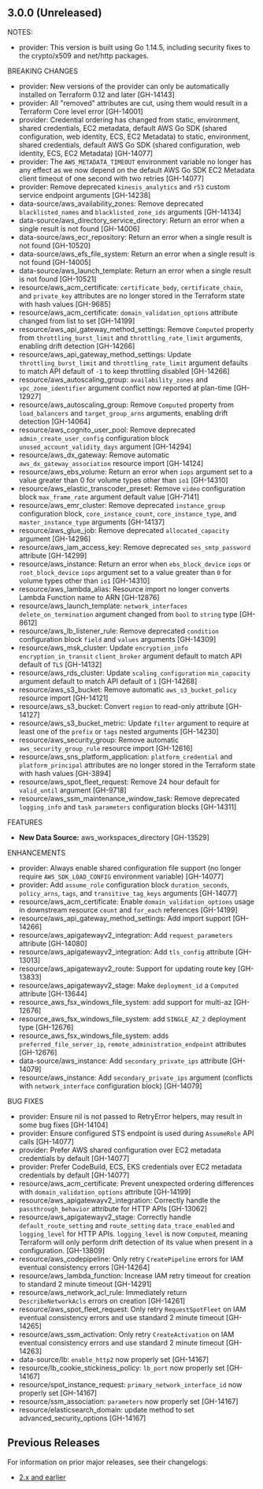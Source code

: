 ## 3.0.0 (Unreleased)

NOTES:
* provider: This version is built using Go 1.14.5, including security fixes to the crypto/x509 and net/http packages.

BREAKING CHANGES

* provider: New versions of the provider can only be automatically installed on Terraform 0.12 and later [GH-14143]
* provider: All "removed" attributes are cut, using them would result in a Terraform Core level error [GH-14001]
* provider: Credential ordering has changed from static, environment, shared credentials, EC2 metadata, default AWS Go SDK (shared configuration, web identity, ECS, EC2 Metadata) to static, environment, shared credentials, default AWS Go SDK (shared configuration, web identity, ECS, EC2 Metadata) [GH-14077]
* provider: The `AWS_METADATA_TIMEOUT` environment variable no longer has any effect as we now depend on the default AWS Go SDK EC2 Metadata client timeout of one second with two retries [GH-14077]
* provider: Remove deprecated `kinesis_analytics` and `r53` custom service endpoint arguments [GH-14238]
* data-source/aws_availability_zones: Remove deprecated `blacklisted_names` and `blacklisted_zone_ids` arguments [GH-14134]
* data-source/aws_directory_service_directory: Return an error when a single result is not found [GH-14006]
* data-source/aws_ecr_repository: Return an error when a single result is not found [GH-10520]
* data-source/aws_efs_file_system: Return an error when a single result is not found [GH-14005]
* data-source/aws_launch_template: Return an error when a single result is not found [GH-10521]
* resource/aws_acm_certificate: `certificate_body`, `certificate_chain`, and `private_key` attributes are no longer stored in the Terraform state with hash values [GH-9685]
* resource/aws_acm_certificate: `domain_validation_options` attribute changed from list to set [GH-14199]
* resource/aws_api_gateway_method_settings: Remove `Computed` property from `throttling_burst_limit` and `throttling_rate_limit` arguments, enabling drift detection [GH-14266]
* resource/aws_api_gateway_method_settings: Update `throttling_burst_limit` and `throttling_rate_limit` argument defaults to match API default of `-1` to keep throttling disabled [GH-14266]
* resource/aws_autoscaling_group: `availability_zones` and `vpc_zone_identifier` argument conflict now reported at plan-time [GH-12927]
* resource/aws_autoscaling_group: Remove `Computed` property from `load_balancers` and `target_group_arns` arguments, enabling drift detection [GH-14064]
* resource/aws_cognito_user_pool: Remove deprecated `admin_create_user_config` configuration block `unused_account_validity_days` argument [GH-14294]
* resource/aws_dx_gateway: Remove automatic `aws_dx_gateway_association` resource import [GH-14124]
* resource/aws_ebs_volume: Return an error when `iops` argument set to a value greater than 0 for volume types other than `io1` [GH-14310]
* resource/aws_elastic_transcoder_preset: Remove `video` configuration block `max_frame_rate` argument default value [GH-7141]
* resource/aws_emr_cluster: Remove deprecated `instance_group` configuration block, `core_instance_count`, `core_instance_type`, and `master_instance_type` arguments [GH-14137]
* resource/aws_glue_job: Remove deprecated `allocated_capacity` argument [GH-14296]
* resource/aws_iam_access_key: Remove deprecated `ses_smtp_password` attribute [GH-14299]
* resource/aws_instance: Return an error when `ebs_block_device` `iops` or `root_block_device` `iops` argument set to a value greater than `0` for volume types other than `io1` [GH-14310]
* resource/aws_lambda_alias: Resource import no longer converts Lambda Function name to ARN [GH-12876]
* resource/aws_launch_template: `network_interfaces` `delete_on_termination` argument changed from `bool` to `string` type [GH-8612]
* resource/aws_lb_listener_rule: Remove deprecated `condition` configuration block `field` and `values` arguments [GH-14309]
* resource/aws_msk_cluster: Update `encryption_info` `encryption_in_transit` `client_broker` argument default to match API default of `TLS` [GH-14132]
* resource/aws_rds_cluster: Update `scaling_configuration` `min_capacity` argument default to match API default of `1` [GH-14268]
* resource/aws_s3_bucket: Remove automatic `aws_s3_bucket_policy` resource import [GH-14121]
* resource/aws_s3_bucket: Convert `region` to read-only attribute [GH-14127]
* resource/aws_s3_bucket_metric: Update `filter` argument to require at least one of the `prefix` or `tags` nested arguments [GH-14230]
* resource/aws_security_group: Remove automatic `aws_security_group_rule` resource import [GH-12616]
* resource/aws_sns_platform_application: `platform_credential` and `platform_principal` attributes are no longer stored in the Terraform state with hash values [GH-3894]
* resource/aws_spot_fleet_request: Remove 24 hour default for `valid_until` argument [GH-9718]
* resource/aws_ssm_maintenance_window_task: Remove deprecated `logging_info` and `task_parameters` configuration blocks [GH-14311]

FEATURES

* **New Data Source:** aws_workspaces_directory [GH-13529]

ENHANCEMENTS

* provider: Always enable shared configuration file support (no longer require `AWS_SDK_LOAD_CONFIG` environment variable) [GH-14077]
* provider: Add `assume_role` configuration block `duration_seconds`, `policy_arns`, `tags`, and `transitive_tag_keys` arguments [GH-14077]
* resource/aws_acm_certificate: Enable `domain_validation_options` usage in downstream resource `count` and `for_each` references [GH-14199]
* resource/aws_api_gateway_method_settings: Add import support [GH-14266]
* resource/aws_apigatewayv2_integration: Add `request_parameters` attribute [GH-14080]
* resource/aws_apigatewayv2_integration: Add `tls_config` attribute [GH-13013]
* resource/aws_apigatewayv2_route: Support for updating route key [GH-13833]
* resource/aws_apigatewayv2_stage: Make `deployment_id` a `Computed` attribute [GH-13644]
* resource_aws_fsx_windows_file_system: add support for multi-az [GH-12676]
* resource_aws_fsx_windows_file_system: add `SINGLE_AZ_2` deployment type [GH-12676]
* resource_aws_fsx_windows_file_system: adds `preferred_file_server_ip`, `remote_administration_endpoint` attributes [GH-12676]
* data-source/aws_instance: Add `secondary_private_ips` attribute [GH-14079]
* resource/aws_instance: Add `secondary_private_ips` argument (conflicts with `network_interface` configuration block) [GH-14079]

BUG FIXES

* provider: Ensure nil is not passed to RetryError helpers, may result in some bug fixes [GH-14104]
* provider: Ensure configured STS endpoint is used during `AssumeRole` API calls [GH-14077]
* provider: Prefer AWS shared configuration over EC2 metadata credentials by default [GH-14077]
* provider: Prefer CodeBuild, ECS, EKS credentials over EC2 metadata credentials by default [GH-14077]
* resource/aws_acm_certificate: Prevent unexpected ordering differences with `domain_validation_options` attribute [GH-14199]
* resource/aws_apigatewayv2_integration: Correctly handle the `passthrough_behavior` attribute for HTTP APIs [GH-13062]
* resource/aws_apigatewayv2_stage: Correctly handle `default_route_setting` and `route_setting` `data_trace_enabled` and `logging_level` for HTTP APIs. `logging_level` is now `Computed`, meaning Terraform will only perform drift detection of its value when present in a configuration. [GH-13809]
* resource/aws_codepipeline: Only retry `CreatePipeline` errors for IAM eventual consistency errors [GH-14264]
* resource/aws_lambda_function: Increase IAM retry timeout for creation to standard 2 minute timeout [GH-14291]
* resource/aws_network_acl_rule: Immediately return `DescribeNetworkAcls` errors on creation [GH-14261]
* resource/aws_spot_fleet_request: Only retry `RequestSpotFleet` on IAM eventual consistency errors and use standard 2 minute timeout [GH-14265]
* resource/aws_ssm_activation: Only retry `CreateActivation` on IAM eventual consistency errors and use standard 2 minute timeout [GH-14263]
* data-source/lb: `enable_http2` now properly set [GH-14167]
* resource/lb_cookie_stickiness_policy: `lb_port` now properly set [GH-14167]
* resource/spot_instance_request: `primary_network_interface_id` now properly set [GH-14167]
* resource/ssm_association: `parameters` now properly set [GH-14167]
* resource/elasticsearch_domain: update method to set advanced_security_options [GH-14167]

## Previous Releases

For information on prior major releases, see their changelogs:

* [2.x and earlier](https://github.com/terraform-providers/terraform-provider-aws/blob/release/2.x/CHANGELOG.md)
